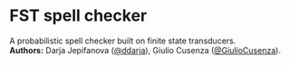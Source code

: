 # FST spell checker
A probabilistic spell checker built on finite state transducers.  
**Authors:** Darja Jepifanova ([@ddarja](https://github.com/ydarja)), Giulio Cusenza ([@GiulioCusenza](https://github.com/GiulioCusenza)).
